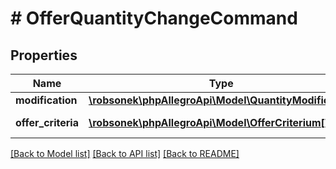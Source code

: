 # # OfferQuantityChangeCommand

## Properties

Name | Type | Description | Notes
------------ | ------------- | ------------- | -------------
**modification** | [**\robsonek\phpAllegroApi\Model\QuantityModification**](QuantityModification.md) |  | [optional]
**offer_criteria** | [**\robsonek\phpAllegroApi\Model\OfferCriterium[]**](OfferCriterium.md) | List of offer criteria | [optional]

[[Back to Model list]](../../README.md#models) [[Back to API list]](../../README.md#endpoints) [[Back to README]](../../README.md)
